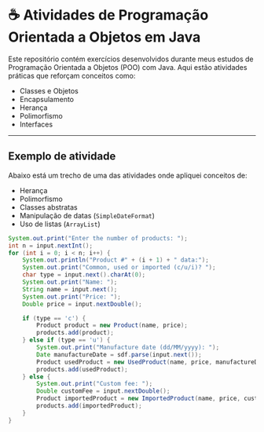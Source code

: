 # ☕ Atividades de Programação Orientada a Objetos em Java

Este repositório contém exercícios desenvolvidos durante meus estudos de Programação Orientada a Objetos (POO) com Java. Aqui estão atividades práticas que reforçam conceitos como:

- Classes e Objetos  
- Encapsulamento  
- Herança  
- Polimorfismo  
- Interfaces  

---

##  Exemplo de atividade

Abaixo está um trecho de uma das atividades onde apliquei conceitos de:

- Herança
- Polimorfismo
- Classes abstratas
- Manipulação de datas (`SimpleDateFormat`)
- Uso de listas (`ArrayList`)

```java
System.out.print("Enter the number of products: ");
int n = input.nextInt();
for (int i = 0; i < n; i++) {
    System.out.println("Product #" + (i + 1) + " data:");
    System.out.print("Common, used or imported (c/u/i)? ");
    char type = input.next().charAt(0);
    System.out.print("Name: ");
    String name = input.next();
    System.out.print("Price: ");
    Double price = input.nextDouble();

    if (type == 'c') {
        Product product = new Product(name, price);
        products.add(product);
    } else if (type == 'u') {
        System.out.print("Manufacture date (dd/MM/yyyy): ");
        Date manufactureDate = sdf.parse(input.next());
        Product usedProduct = new UsedProduct(name, price, manufactureDate);
        products.add(usedProduct);
    } else {
        System.out.print("Custom fee: ");
        Double customFee = input.nextDouble();
        Product importedProduct = new ImportedProduct(name, price, customFee);
        products.add(importedProduct);
    }
}
